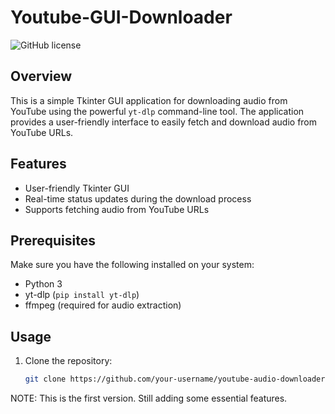 # Youtube-GUI-Downloader

![GitHub license](https://img.shields.io/badge/license-MIT-blue.svg)

## Overview

This is a simple Tkinter GUI application for downloading audio from YouTube using the powerful `yt-dlp` command-line tool. The application provides a user-friendly interface to easily fetch and download audio from YouTube URLs.

## Features

- User-friendly Tkinter GUI
- Real-time status updates during the download process
- Supports fetching audio from YouTube URLs

## Prerequisites

Make sure you have the following installed on your system:

- Python 3
- yt-dlp (`pip install yt-dlp`)
- ffmpeg (required for audio extraction)

## Usage

1. Clone the repository:

   ```bash
   git clone https://github.com/your-username/youtube-audio-downloader.git

NOTE: This is the first version. Still adding some essential features.
